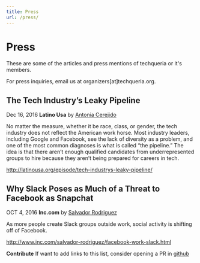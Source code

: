 ```yaml
---
title: Press
url: /press/
---
```

# Press

These are some of the articles and press mentions of techqueria or it's members.

For press inquiries, email us at organizers[at]techqueria.org.

## The Tech Industry’s Leaky Pipeline

Dec 16, 2016 **Latino Usa** by [Antonia Cerejido](https://twitter.com/antoniacere)

No matter the measure, whether it be race, class, or gender, the tech industry does not reflect the American work horse. Most industry leaders, including Google and Facebook, see the lack of diversity as a problem, and one of the most common diagnoses is what is called “the pipeline.” The idea is that there aren’t enough qualified candidates from underrepresented groups to hire because they aren’t being prepared for careers in tech.

http://latinousa.org/episode/tech-industrys-leaky-pipeline/

## Why Slack Poses as Much of a Threat to Facebook as Snapchat

OCT 4, 2016 **Inc.com** by [Salvador Rodriguez](https://twitter.com/sal19)

As more people create Slack groups outside work, social activity is shifting off of Facebook.

http://www.inc.com/salvador-rodriguez/facebook-work-slack.html


**Contribute** If want to add links to this list, consider opening a PR in [github](https://github.com/techqueria/site)